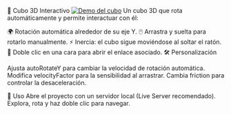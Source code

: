 🧊 Cubo 3D Interactivo
[![Demo del cubo](https://img.youtube.com/vi/qVO5ZnQC0-s/hqdefault.jpg)](https://youtu.be/qVO5ZnQC0-s)
Un cubo 3D que rota automáticamente y permite interactuar con él:

🌍 Rotación automática alrededor de su eje Y.
🖱️ Arrastra y suelta para rotarlo manualmente.
⚡ Inercia: el cubo sigue moviéndose al soltar el ratón.
🔗 Doble clic en una cara para abrir el enlace asociado.
🛠️ Personalización

Ajusta autoRotateY para cambiar la velocidad de rotación automática.
Modifica velocityFactor para la sensibilidad al arrastrar.
Cambia friction para controlar la desaceleración.

🚀 Uso
Abre el proyecto con un servidor local (Live Server recomendado).
Explora, rota y haz doble clic para navegar.